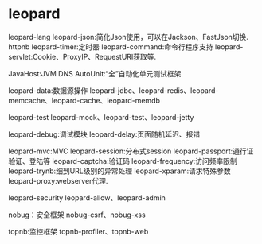 # leopard

leopard-lang
	leopard-json:简化Json使用，可以在Jackson、FastJson切换.
	httpnb
	leopard-timer:定时器
	leopard-command:命令行程序支持
	leopard-servlet:Cookie、ProxyIP、RequestURI获取等.
	
JavaHost:JVM DNS
AutoUnit:“全”自动化单元测试框架

leopard-data:数据源操作
	leopard-jdbc、leopard-redis、leopard-memcache、leopard-cache、leopard-memdb
	
leopard-test
	leopard-mock、leopard-test、leopard-jetty
	
leopard-debug:调试模块
	leopard-delay:页面随机延迟、报错
	
leopard-mvc:MVC
	leopard-session:分布式session
	leopard-passport:通行证验证、登陆等
	leopard-captcha:验证码
	leopard-frequency:访问频率限制 
	leopard-trynb:细到URL级别的异常处理
	leopard-xparam:请求特殊参数
	leopard-proxy:webserver代理.
	
leopard-security
	leopard-allow、leopard-admin
	
nobug：安全框架
	nobug-csrf、nobug-xss

topnb:监控框架
	topnb-profiler、topnb-web
